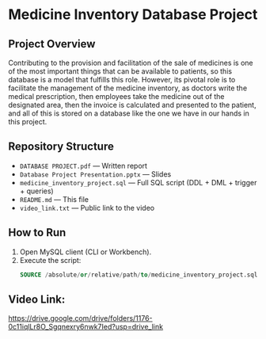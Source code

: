 # Medicine Inventory Database Project

## Project Overview
Contributing to the provision and facilitation of the sale of medicines
is one of the most important things that can be available to patients, so
this database is a model that fulfills this role. However, its pivotal role is
to facilitate the management of the medicine inventory, as doctors write
the medical prescription, then employees take the medicine out of the
designated area, then the invoice is calculated and presented to the patient,
and all of this is stored on a database like the one we have in our hands in
this project.

## Repository Structure
- `DATABASE PROJECT.pdf` — Written report
- `Database Project Presentation.pptx` — Slides
- `medicine_inventory_project.sql` — Full SQL script (DDL + DML + trigger + queries)
- `README.md` — This file
- `video_link.txt` — Public link to the video

## How to Run
1. Open MySQL client (CLI or Workbench).
2. Execute the script:
   ```sql
   SOURCE /absolute/or/relative/path/to/medicine_inventory_project.sql;

## Video Link:
https://drive.google.com/drive/folders/1176-0c11iqlLr8O_Sgqnexry6nwk7Ied?usp=drive_link
